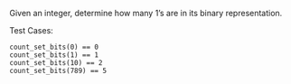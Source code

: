 Given an integer, determine how many 1’s are in its binary representation. 

Test Cases:
```
count_set_bits(0) == 0
count_set_bits(1) == 1
count_set_bits(10) == 2
count_set_bits(789) == 5
```
